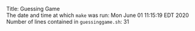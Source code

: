 Title: Guessing Game  
The date and time at which `make` was run: Mon June  01 11:15:19 EDT 2020  
Number of lines contained in `guessinggame.sh`: 31  
